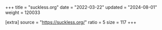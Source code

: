 +++
title = "suckless.org"
date = "2022-03-22"
updated = "2024-08-01"
weight = 120033

[extra]
source = "https://suckless.org/"
ratio = 5
size = 117
+++
